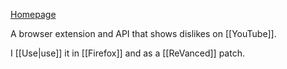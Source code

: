 [Homepage](https://returnyoutubedislike.com)

A browser extension and API that shows dislikes on [[YouTube]].

I [[Use|use]] it in [[Firefox]] and as a [[ReVanced]] patch.
